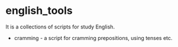 # english_tools
It is a collections of scripts for study English.

* cramming - a script for cramming prepositions, using tenses etc.